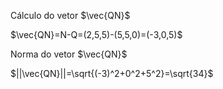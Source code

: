 Cálculo do vetor $\vec{QN}$

$\vec{QN}=N-Q=(2,5,5)-(5,5,0)=(-3,0,5)$

Norma do vetor $\vec{QN}$

$||\vec{QN}||=\sqrt{(-3)^2+0^2+5^2}=\sqrt{34}$